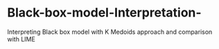 # Black-box-model-Interpretation-
Interpreting Black box model with K Medoids approach and comparison with LIME
